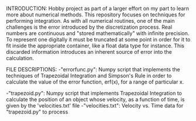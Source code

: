 INTRODUCTION:
Hobby project as part of a larger effort on my part to learn more about numerical methods. This repository focuses on techniques for performing integration. As with all numerical routines, one of the main challenges is the error introduced by the discretization process. Real numbers are continuous and "stored mathematically" with infinite precision. To represent one digitally it must be truncated at some point in order for it to fit inside the appropriate container, like a float data type for instance. This discarded information introduces an inherent source of error into the calculation. 

FILE DESCRIPTIONS:
-"errorfunc.py": Numpy script that implements the techniques of Trapezoidal Integration and Simpson's Rule in order to calculate the value of the error function, erf(x), for a range of particular x.

-"trapezoid.py": Numpy script that implements Trapezoidal Integration to calculate the position of an object whose velocity, as a function of time, is given by the 'velocities.txt' file
-"velocities.txt": Velocity vs. Time data for "trapezoid.py" to process
